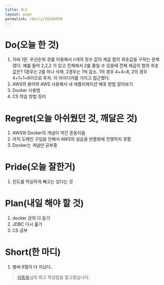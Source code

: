 ```yaml
---
title: 회고
layout: page
permalink: /daily/20240930
---
```


# Do(오늘 한 것)
1. 자바 1문. 우선순위 큐를 이용해서 n개의 정수 값의 제곱 합의 최솟값을 구하는 문제였다. 예를 들어 2,2,2 가 있고 전체에서 2를 줄일 수 있을때 전체 제곱의 합의 최솟값은? 1경우는 2를 하나 삭제, 2경우는 1씩 감소. 1의 경우 4+4=8, 2의 경우 4+1+1=6이므로 후자. 이 아이디어를 가지고 접근했다.
2. AWS의 용어와 AWS 사용해서 내 애플리케이션 배포 방법 알아보기
3. Docker 사용법
4. CS 학습 방법 정리
# Regret(오늘 아쉬웠던 것, 깨달은 것)
1. AWS와 Docker의 개념이 약간 혼동이옴
2. 아직 도메인 구입을 안해서 AWS의 실습을 반틈밖에 진행하지 못함
3. Docker는 개념만 공부중
# Pride(오늘 잘한거)
1. 진도를 착실하게 빼고는 있다는 것

# Plan(내일 해야 할 것)
1. docker 강의 다 듣기 
2. JDBC 다시 훑기
3. CS 공부
# Short(한 마디)
1. 벌써 9월이 다 지났다..

> [이동욱](https://dongwooklee96.github.io/)님의 회고 작성법을 참고했습니다.